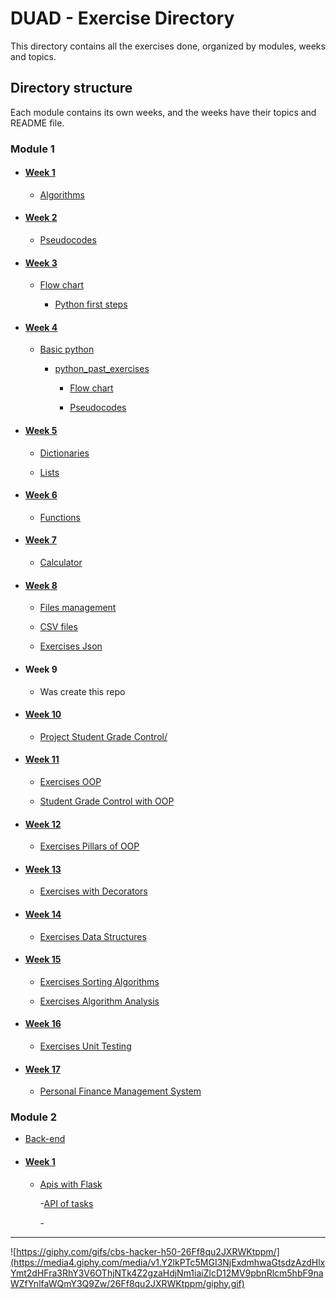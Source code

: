 # DUAD - Exercise Directory

This directory contains all the exercises done, organized by modules, weeks and topics.

## Directory structure

Each module contains its own weeks, and the weeks have their topics and README file.

### Module 1

- #### [Week 1](/M1/S1/README.md)

  - [Algorithms](/M1/S1/algorithms/)

- #### [Week 2](/M1/S2/README.md)

  - [Pseudocodes](/M1/S2/pseudocodes/)

- #### [Week 3](/M1/S3/README.md)

  - [Flow chart](/M1/S3/flow_chart/)

    - [Python first steps](/M1/S3/python_first_steps/)

- #### [Week 4](/M1/S4/README.md)

  - [Basic python](/M1/S4/basic_python/)

    - [python_past_exercises](/M1/S4/python_past_exercises/)

      - [Flow chart](/M1/S4/python_past_exercises/flow_chart/)

      - [Pseudocodes](/M1/S4/python_past_exercises/pseudocodes/)
  
- #### [Week 5](/M1/S5/README.md)

  - [Dictionaries](/M1/S5/dictionaries/)

  - [Lists](/M1/S5/lists/)

- #### [Week 6](/M1/S6/README.md)

  - [Functions](/M1/S6/functions/)

- #### [Week 7](/M1/S7/README.md)

  - [Calculator](/M1/S7/calculator/)

- #### [Week 8](/M1/S8/README.md)

  - [Files management](/M1/S8/files_management/)

  - [CSV files](/M1/S8/files_csv/)

  - [Exercises Json](/M1/S8/exercises_json/)

- #### Week 9

  - Was create this repo

- #### [Week 10](M1/S10/README.md)

  - [Project Student Grade Control/](/M1/S10/project/)

- #### [Week 11](/M1/S11/README.md)

  - [Exercises OOP](/M1/S11/OOP/)

  - [Student Grade Control with OOP](/M1/S11/project/)

- #### [Week 12](/M1/S12/README.md)

  - [Exercises Pillars of OOP](/M1/S12/pillars_oop/)

- #### [Week 13](/M1/S13/README.md)

  - [Exercises with Decorators](/M1/S13/decorators/)

- #### [Week 14](/M1/S14/README.md)

  - [Exercises Data Structures](/M1/S14/data_structure/)

- #### [Week 15](/M1/S15/README.md)

  - [Exercises Sorting Algorithms](/M1/S15/sorting_algorithms/)

  - [Exercises Algorithm Analysis](/M1/S15/algorithm_analysis/)

- #### [Week 16](/M1/S16/README.md)

  - [Exercises Unit Testing](/M1/S15/unit_testing/)

- #### [Week 17](/M1/S17/README.md)

  - [Personal Finance Management System](/M1/S17/finance_management/)

### Module 2

- [Back-end](/M2/Back-end/)

- #### [Week 1](/M2/Back-end/S1/)

  - [Apis with Flask](/M2/Back-end/S1/exercises_flask/)

    -[API of tasks](/M2/Back-end/S1/exercises_flask/task_exercises/)

    -[](/M2/Back-end/S1/exercises_flask/)

---
![https://giphy.com/gifs/cbs-hacker-h50-26Ff8qu2JXRWKtppm/](https://media4.giphy.com/media/v1.Y2lkPTc5MGI3NjExdmhwaGtsdzAzdHlxYmt2dHFra3RhY3V6OThjNTk4Z2gzaHdjNm1iaiZlcD12MV9pbnRlcm5hbF9naWZfYnlfaWQmY3Q9Zw/26Ff8qu2JXRWKtppm/giphy.gif)
